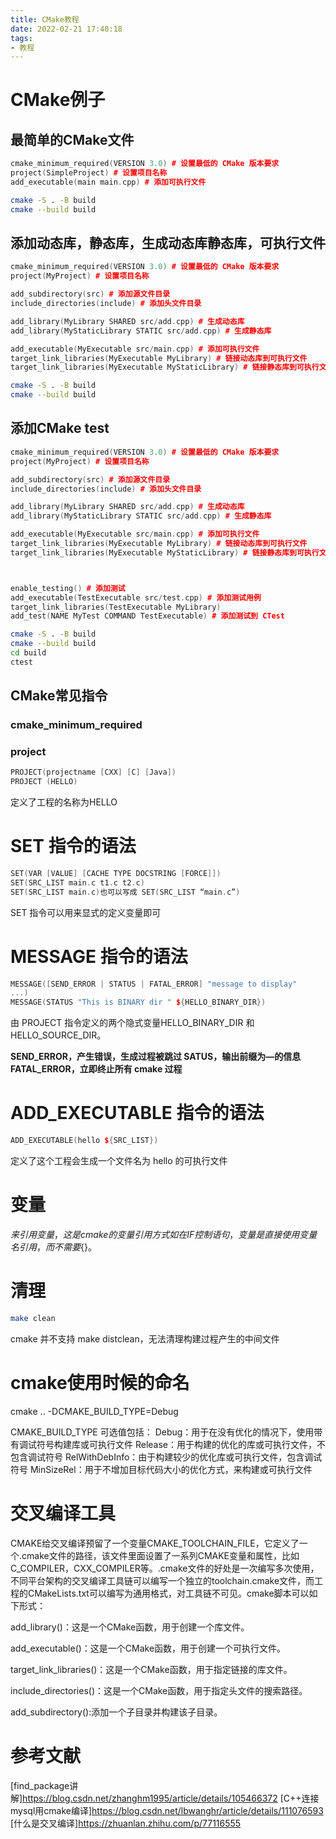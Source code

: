 ```yaml
---
title: CMake教程
date: 2022-02-21 17:40:18
tags:
- 教程
---
```


# CMake例子

## 最简单的CMake文件
```c++
cmake_minimum_required(VERSION 3.0) # 设置最低的 CMake 版本要求
project(SimpleProject) # 设置项目名称
add_executable(main main.cpp) # 添加可执行文件
```
```bash
cmake -S . -B build
cmake --build build
```
## 添加动态库，静态库，生成动态库静态库，可执行文件
```c++
cmake_minimum_required(VERSION 3.0) # 设置最低的 CMake 版本要求
project(MyProject) # 设置项目名称

add_subdirectory(src) # 添加源文件目录
include_directories(include) # 添加头文件目录

add_library(MyLibrary SHARED src/add.cpp) # 生成动态库
add_library(MyStaticLibrary STATIC src/add.cpp) # 生成静态库

add_executable(MyExecutable src/main.cpp) # 添加可执行文件
target_link_libraries(MyExecutable MyLibrary) # 链接动态库到可执行文件 
target_link_libraries(MyExecutable MyStaticLibrary) # 链接静态库到可执行文件
```
```bash
cmake -S . -B build
cmake --build build
```
## 添加CMake test
```c++
cmake_minimum_required(VERSION 3.0) # 设置最低的 CMake 版本要求
project(MyProject) # 设置项目名称

add_subdirectory(src) # 添加源文件目录
include_directories(include) # 添加头文件目录

add_library(MyLibrary SHARED src/add.cpp) # 生成动态库
add_library(MyStaticLibrary STATIC src/add.cpp) # 生成静态库

add_executable(MyExecutable src/main.cpp) # 添加可执行文件
target_link_libraries(MyExecutable MyLibrary) # 链接动态库到可执行文件 
target_link_libraries(MyExecutable MyStaticLibrary) # 链接静态库到可执行文件



enable_testing() # 添加测试
add_executable(TestExecutable src/test.cpp) # 添加测试用例
target_link_libraries(TestExecutable MyLibrary)
add_test(NAME MyTest COMMAND TestExecutable) # 添加测试到 CTest

```


```bash
cmake -S . -B build
cmake --build build
cd build
ctest
```

## CMake常见指令
### cmake_minimum_required
### project
```C++
PROJECT(projectname [CXX] [C] [Java])
PROJECT (HELLO)
```
定义了工程的名称为HELLO


# SET 指令的语法
```C++
SET(VAR [VALUE] [CACHE TYPE DOCSTRING [FORCE]])
SET(SRC_LIST main.c t1.c t2.c)
SET(SRC_LIST main.c)也可以写成 SET(SRC_LIST “main.c”)
```
SET 指令可以用来显式的定义变量即可


# MESSAGE 指令的语法
```C++
MESSAGE([SEND_ERROR | STATUS | FATAL_ERROR] "message to display"
...)
MESSAGE(STATUS "This is BINARY dir " ${HELLO_BINARY_DIR})
```

由 PROJECT 指令定义的两个隐式变量HELLO_BINARY_DIR 和 HELLO_SOURCE_DIR。

**SEND_ERROR，产生错误，生成过程被跳过
SATUS，输出前缀为—的信息
FATAL_ERROR，立即终止所有 cmake 过程**


# ADD_EXECUTABLE 指令的语法
```C++
ADD_EXECUTABLE(hello ${SRC_LIST})
```
定义了这个工程会生成一个文件名为 hello 的可执行文件

# 变量
${}来引用变量，这是 cmake 的变量引用方式
如在 IF 控制语句，变量是直接使用变量名引用，而不需要${}。


# 清理
```bash
make clean
```
cmake 并不支持 make distclean，无法清理构建过程产生的中间文件


# cmake使用时候的命名

cmake .. -DCMAKE_BUILD_TYPE=Debug

CMAKE_BUILD_TYPE
可选值包括：
Debug：用于在没有优化的情况下，使用带有调试符号构建库或可执行文件
Release：用于构建的优化的库或可执行文件，不包含调试符号
RelWithDebInfo：由于构建较少的优化库或可执行文件，包含调试符号
MinSizeRel：用于不增加目标代码大小的优化方式，来构建或可执行文件



# 交叉编译工具
CMAKE给交叉编译预留了一个变量CMAKE_TOOLCHAIN_FILE，它定义了一个.cmake文件的路径，该文件里面设置了一系列CMAKE变量和属性，比如C_COMPILER，CXX_COMPILER等。.cmake文件的好处是一次编写多次使用，不同平台架构的交叉编译工具链可以编写一个独立的toolchain.cmake文件，而工程的CMakeLists.txt可以编写为通用格式，对工具链不可见。cmake脚本可以如下形式：




add_library()：这是一个CMake函数，用于创建一个库文件。

add_executable()：这是一个CMake函数，用于创建一个可执行文件。

target_link_libraries()：这是一个CMake函数，用于指定链接的库文件。

include_directories()：这是一个CMake函数，用于指定头文件的搜索路径。


add_subdirectory():添加一个子目录并构建该子目录。


# 参考文献

[find_package讲解]https://blog.csdn.net/zhanghm1995/article/details/105466372
[C++连接mysql用cmake编译]https://blog.csdn.net/lbwanghr/article/details/111076593
[什么是交叉编译]https://zhuanlan.zhihu.com/p/77116555

